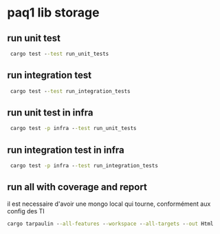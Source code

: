 # paq1 lib storage


## run unit test
```cmd
 cargo test --test run_unit_tests
```
## run integration test
```cmd
 cargo test --test run_integration_tests
```


## run unit test in infra
```cmd
 cargo test -p infra --test run_unit_tests
```

## run integration test in infra
```cmd
 cargo test -p infra --test run_integration_tests
```

## run all with coverage and report

il est necessaire d'avoir une mongo local qui tourne, conformément aux config des TI

```cmd
cargo tarpaulin --all-features --workspace --all-targets --out Html
```